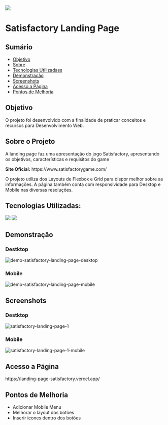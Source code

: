 <img src="https://img.shields.io/badge/STATUS-EM%20DESENVOLVIMENTO-yellow"/>

<h1>Satisfactory Landing Page</h2>

<h2>Sumário</h2>
<ul>
 <li><a href="#objetivo">Objetivo</a></li> 
 <li><a href="#sobre-o-projeto">Sobre</a></li>
 <li><a href="#tecnologias-utilizadas">Tecnologias Utilizadass</a></li>
 <li><a href="#demonstracao">Demonstração</a></li> 
 <li><a href="#screenshots">Screenshots</a></li> 
 <li><a href="#acesso-a-pagina">Acesso a Página</a></li>
 <li><a href="#pontos-de-melhoria">Pontos de Melhoria</a></li> 
</ul>

<h2 id="objetivo">Objetivo</h2>

<p>O projeto foi desenvolvido com a finalidade de praticar conceitos e recursos para Desenvolvimento Web.</p>

<h2 id="sobre-o-projeto">Sobre o Projeto</h2>

<p>A landing page faz uma apresentação do jogo Satisfactory, apresentando os objetivos, características e requisitos do game</p>

<p><strong>Site Oficial:</strong> https://www.satisfactorygame.com/</p>

<p>O projeto utiliza dos Layouts de Flexbox e Grid para dispor melhor sobre as informações. A página também conta com responsividade para Desktop e Mobile nas diversas resoluções.</p>

<h2 id="tecnologias-utilizadas">Tecnologias Utilizadas:</h2>

<p>
  <img src="https://img.shields.io/badge/HTML5-E34F26?style=for-the-badge&logo=html5&logoColor=white"/>
  <img src="https://img.shields.io/badge/CSS3-1572B6?style=for-the-badge&logo=css3&logoColor=white"/>
</p>

<h2 id="demonstracao">Demonstração</h2>

<h3>Destktop</h3>

![demo-satisfactory-landing-page-desktop](https://user-images.githubusercontent.com/89096854/184401950-eb93e57c-d38e-4cc2-a895-e2c137242dcd.gif)


<h3>Mobile</h3>

![demo-satisfactory-landing-page-mobile](https://user-images.githubusercontent.com/89096854/184402460-914f256e-50ac-42b2-988b-d370a865444e.gif)

<h2 id="screenshots">Screenshots</h2>

<h3>Destktop</h3>

![satisfactory-landing-page-1](https://user-images.githubusercontent.com/89096854/184380887-1ce314ec-59c7-4128-95e7-3356dce430b6.png)

<h3>Mobile</h3>

![satisfactory-landing-page-1-mobile](https://user-images.githubusercontent.com/89096854/184380941-c1a57b56-e67a-4c7e-ba06-1f42a9c815c8.PNG)

<h2 id="acesso-a-page">Acesso a Página</h2>
https://landing-page-satisfactory.vercel.app/

<h2 id="pontos-de-melhoria">Pontos de Melhoria</h2>

<ul>
  <li> Adicionar Mobile Menu</li>
  <li> Melhorar o layout dos botões</li>
  <li> Inserir icones dentro dos botões</li>
</ul>
